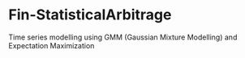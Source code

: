 # Fin-StatisticalArbitrage
Time series modelling using GMM (Gaussian Mixture Modelling) and Expectation Maximization
